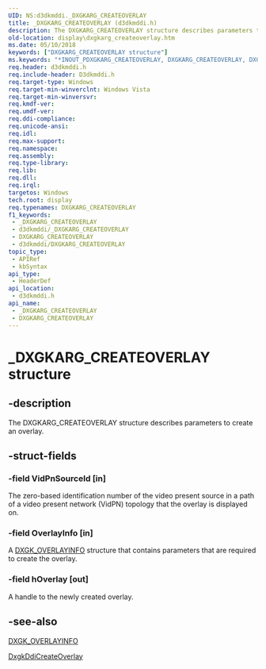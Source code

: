 ```yaml
---
UID: NS:d3dkmddi._DXGKARG_CREATEOVERLAY
title: _DXGKARG_CREATEOVERLAY (d3dkmddi.h)
description: The DXGKARG_CREATEOVERLAY structure describes parameters to create an overlay.
old-location: display\dxgkarg_createoverlay.htm
ms.date: 05/10/2018
keywords: ["DXGKARG_CREATEOVERLAY structure"]
ms.keywords: "*INOUT_PDXGKARG_CREATEOVERLAY, DXGKARG_CREATEOVERLAY, DXGKARG_CREATEOVERLAY structure [Display Devices], DmStructs_935ab2cb-070a-4700-8ace-62c4c44c42b5.xml, _DXGKARG_CREATEOVERLAY, d3dkmddi/DXGKARG_CREATEOVERLAY, display.dxgkarg_createoverlay"
req.header: d3dkmddi.h
req.include-header: D3dkmddi.h
req.target-type: Windows
req.target-min-winverclnt: Windows Vista
req.target-min-winversvr: 
req.kmdf-ver: 
req.umdf-ver: 
req.ddi-compliance: 
req.unicode-ansi: 
req.idl: 
req.max-support: 
req.namespace: 
req.assembly: 
req.type-library: 
req.lib: 
req.dll: 
req.irql: 
targetos: Windows
tech.root: display
req.typenames: DXGKARG_CREATEOVERLAY
f1_keywords:
 - _DXGKARG_CREATEOVERLAY
 - d3dkmddi/_DXGKARG_CREATEOVERLAY
 - DXGKARG_CREATEOVERLAY
 - d3dkmddi/DXGKARG_CREATEOVERLAY
topic_type:
 - APIRef
 - kbSyntax
api_type:
 - HeaderDef
api_location:
 - d3dkmddi.h
api_name:
 - _DXGKARG_CREATEOVERLAY
 - DXGKARG_CREATEOVERLAY
---
```


# _DXGKARG_CREATEOVERLAY structure


## -description

The DXGKARG_CREATEOVERLAY structure describes parameters to create an overlay.

## -struct-fields

### -field VidPnSourceId [in]

The zero-based identification number of the video present source in a path of a video present network (VidPN) topology that the overlay is displayed on.

### -field OverlayInfo [in]

A <a href="/windows-hardware/drivers/ddi/d3dkmddi/ns-d3dkmddi-_dxgk_overlayinfo">DXGK_OVERLAYINFO</a> structure that contains parameters that are required to create the overlay.

### -field hOverlay [out]

A handle to the newly created overlay.

## -see-also

<a href="/windows-hardware/drivers/ddi/d3dkmddi/ns-d3dkmddi-_dxgk_overlayinfo">DXGK_OVERLAYINFO</a>



<a href="/windows-hardware/drivers/ddi/d3dkmddi/nc-d3dkmddi-dxgkddi_createoverlay">DxgkDdiCreateOverlay</a>

